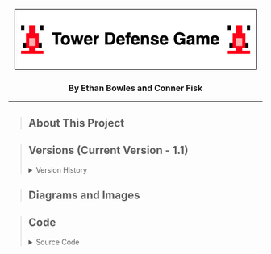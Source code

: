 <p align="center">
  <img src="TowerDefenseLogo.png" />
</p>
<h3 align="center">By Ethan Bowles and Conner Fisk</h2>

___
>## About This Project



>## Versions (Current Version - 1.1)
>
><details>
><summary>Version History</summary>
>  
>  - [Version 1.1](MISC/versions.txt)
>  
></details>



>## Diagrams and Images


>## Code
><details>
><summary>Source Code</summary>
>  
>  - [View All Code](src) 
>  - [GameControl.java](src/GameControl.java)
>  - [GameState.java](src/GameState.java)
>  - [GameView.java](src/GameView.java)
>  - [Path.java](src/Path.java)
>  - [TowerDefense.java](src/TowerDefense.java)
>  
></details>
